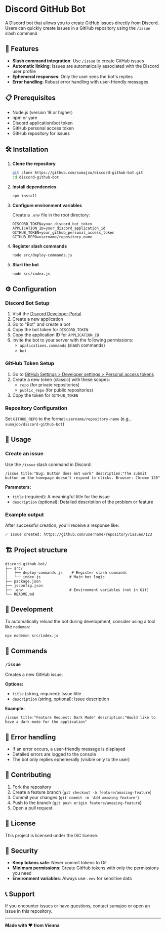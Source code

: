 # Discord GitHub Bot

A Discord bot that allows you to create GitHub issues directly from Discord. Users can quickly create issues in a GitHub repository using the `/issue` slash command.

## 🚀 Features

- **Slash command integration**: Use `/issue` to create GitHub issues
- **Automatic linking**: Issues are automatically associated with the Discord user profile
- **Ephemeral responses**: Only the user sees the bot's replies
- **Error handling**: Robust error handling with user-friendly messages

## 📋 Prerequisites

- Node.js (version 18 or higher)
- npm or yarn
- Discord application/bot token
- GitHub personal access token
- GitHub repository for issues

## 🛠️ Installation

1. **Clone the repository**

   ```bash
   git clone https://github.com/sumajoo/discord-github-bot.git
   cd discord-github-bot
   ```

2. **Install dependencies**

   ```bash
   npm install
   ```

3. **Configure environment variables**

   Create a `.env` file in the root directory:

   ```env
   DISCORD_TOKEN=your_discord_bot_token
   APPLICATION_ID=your_discord_application_id
   GITHUB_TOKEN=your_github_personal_access_token
   GITHUB_REPO=username/repository-name
   ```

4. **Register slash commands**

   ```bash
   node src/deploy-commands.js
   ```

5. **Start the bot**
   ```bash
   node src/index.js
   ```

## ⚙️ Configuration

### Discord Bot Setup

1. Visit the [Discord Developer Portal](https://discord.com/developers/applications)
2. Create a new application
3. Go to "Bot" and create a bot
4. Copy the bot token for `DISCORD_TOKEN`
5. Copy the application ID for `APPLICATION_ID`
6. Invite the bot to your server with the following permissions:
   - `applications.commands` (slash commands)
   - `bot`

### GitHub Token Setup

1. Go to [GitHub Settings > Developer settings > Personal access tokens](https://github.com/settings/tokens)
2. Create a new token (classic) with these scopes:
   - `repo` (for private repositories)
   - `public_repo` (for public repositories)
3. Copy the token for `GITHUB_TOKEN`

### Repository Configuration

Set `GITHUB_REPO` to the format `username/repository-name` (e.g., `sumajoo/discord-github-bot`)

## 📖 Usage

### Create an issue

Use the `/issue` slash command in Discord:

```
/issue title:"Bug: Button does not work" description:"The submit button on the homepage doesn't respond to clicks. Browser: Chrome 120"
```

**Parameters:**

- `title` (required): A meaningful title for the issue
- `description` (optional): Detailed description of the problem or feature

### Example output

After successful creation, you'll receive a response like:

```
✅ Issue created: https://github.com/username/repository/issues/123
```

## 🏗️ Project structure

```
discord-github-bot/
├── src/
│   ├── deploy-commands.js    # Register slash commands
│   └── index.js             # Main bot logic
├── package.json
├── jsconfig.json
├── .env                     # Environment variables (not in Git)
└── README.md
```

## 🔧 Development

To automatically reload the bot during development, consider using a tool like `nodemon`:

```bash
npx nodemon src/index.js
```

## 📝 Commands

### `/issue`

Creates a new GitHub issue.

**Options:**

- `title` (string, required): Issue title
- `description` (string, optional): Issue description

**Example:**

```
/issue title:"Feature Request: Dark Mode" description:"Would like to have a dark mode for the application"
```

## 🚨 Error handling

- If an error occurs, a user-friendly message is displayed
- Detailed errors are logged to the console
- The bot only replies ephemerally (visible only to the user)

## 🤝 Contributing

1. Fork the repository
2. Create a feature branch (`git checkout -b feature/amazing-feature`)
3. Commit your changes (`git commit -m 'Add amazing feature'`)
4. Push to the branch (`git push origin feature/amazing-feature`)
5. Open a pull request

## 📄 License

This project is licensed under the ISC license.

## 🔐 Security

- **Keep tokens safe**: Never commit tokens to Git
- **Minimum permissions**: Create GitHub tokens with only the permissions you need
- **Environment variables**: Always use `.env` for sensitive data

## 📞 Support

If you encounter issues or have questions, contact sumajoo or open an issue in this repository.

---

**Made with ❤️ from Vienna**
